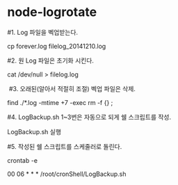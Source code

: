 # node-logrotate

#1. Log 파일을 벡업받는다.

   cp forever.log filelog_20141210.log

#2. 원 Log 파일은 초기화 시킨다.

   cat /dev/null > filelog.log

 #3. 오래된(알아서 적절히 조절) 벡업 파일은 삭제.

   find ./*.log -mtime +7 -exec rm -f {} \;

#4. LogBackup.sh 1~3번은 자동으로 되게 쉘 스크립트를 작성.

   LogBackup.sh   실행

#5. 작성된 쉘 스크립트를 스케줄러로 돌린다.

   crontab -e

   00 06 * * * /root/cronShell/LogBackup.sh
